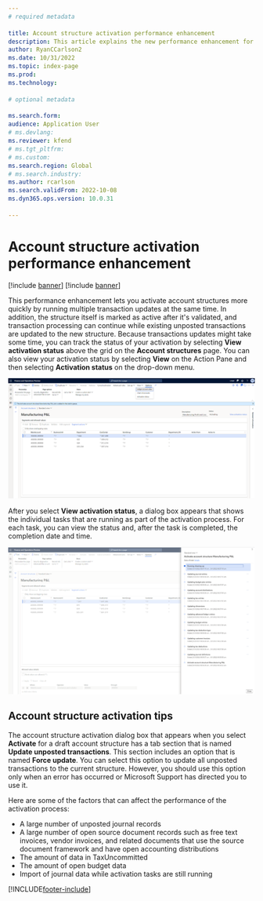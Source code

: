 ```yaml
---
# required metadata

title: Account structure activation performance enhancement
description: This article explains the new performance enhancement for the account structure activation process.
author: RyanCCarlson2
ms.date: 10/31/2022
ms.topic: index-page
ms.prod: 
ms.technology: 

# optional metadata

ms.search.form: 
audience: Application User
# ms.devlang: 
ms.reviewer: kfend
# ms.tgt_pltfrm: 
# ms.custom: 
ms.search.region: Global 
# ms.search.industry: 
ms.author: rcarlson
ms.search.validFrom: 2022-10-08
ms.dyn365.ops.version: 10.0.31

---
```


# Account structure activation performance enhancement

[!include [banner](../includes/banner.md)]
[!include [banner](../includes/preview-banner.md)]

This performance enhancement lets you activate account structures more quickly by running multiple transaction updates at the same time. In addition, the structure itself is marked as active after it's validated, and transaction processing can continue while existing unposted transactions are updated to the new structure. Because transactions updates might take some time, you can track the status of your activation by selecting **View activation status** above the grid on the **Account structures** page. You can also view your activation status by selecting **View** on the Action Pane and then selecting **Activation status** on the drop-down menu.

[![Account structures page.](./media/AccountStructure1.png)](./media/AccountStructure1.png)

After you select **View activation status**, a dialog box appears that shows the individual tasks that are running as part of the activation process. For each task, you can view the status and, after the task is completed, the completion date and time.

[![Account structure activation timeline.](./media/AccountStructureTimeline.png)](./media/AccountStructureTimeline.png)

## Account structure activation tips

The account structure activation dialog box that appears when you select **Activate** for a draft account structure has a tab section that is named **Update unposted transactions**. This section includes an option that is named **Force update**. You can select this option to update all unposted transactions to the current structure. However, you should use this option only when an error has occurred or Microsoft Support has directed you to use it.

Here are some of the factors that can affect the performance of the activation process:

- A large number of unposted journal records
- A large number of open source document records such as free text invoices, vendor invoices, and related documents that use the source document framework and have open accounting distributions
- The amount of data in TaxUncommitted
- The amount of open budget data
- Import of journal data while activation tasks are still running

[!INCLUDE[footer-include](../../includes/footer-banner.md)]
